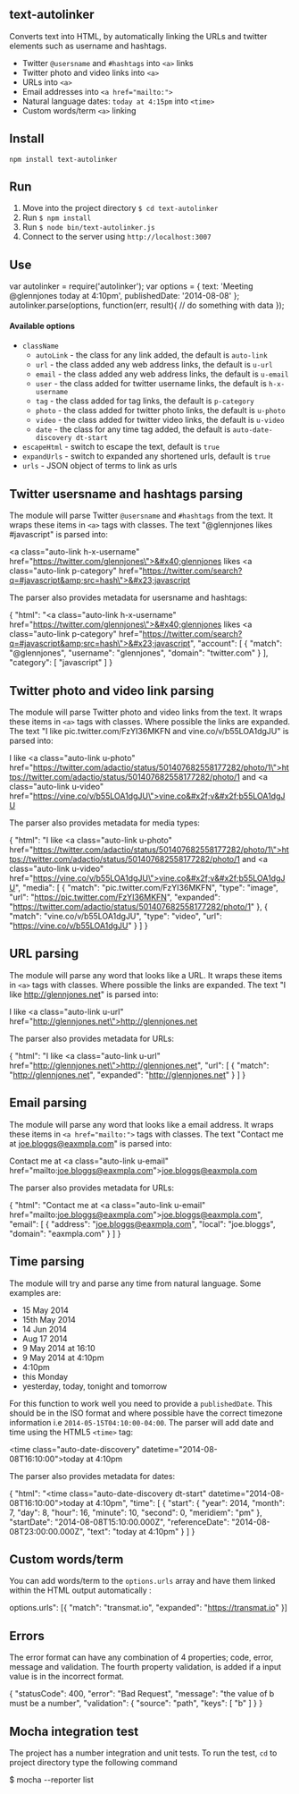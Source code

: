 ## text-autolinker
Converts text into HTML, by automatically linking the URLs and twitter elements such as username and hashtags.

 - Twitter `@usersname` and `#hashtags` into  `<a>` links
 - Twitter photo and video links into  `<a>` 
 - URLs into `<a>`
 - Email addresses into `<a href="mailto:">`
 - Natural language dates: `today at 4:15pm` into `<time>`
 - Custom words/term `<a>` linking


## Install

    npm install text-autolinker

    
## Run

1. Move into the project directory `$ cd text-autolinker`
2. Run `$ npm install`
3. Run `$ node bin/text-autolinker.js`
4. Connect to the server using `http://localhost:3007`


## Use

  var autolinker = require('autolinker');
  var options = {
    text: 'Meeting @glennjones today at 4:10pm',
    publishedDate: '2014-08-08'
  };
  autolinker.parse(options, function(err, result){
    // do something with data
  });



#### Available options

* `className`
  - `autoLink` - the class for any link added, the default is `auto-link`
  - `url` - the class added any web address links, the default is `u-url`
  - `email` - the class added any web address links, the default is `u-email`
  - `user` - the class added for twitter username links, the default is `h-x-username`
  - `tag` - the class added for tag links, the default is `p-category`
  - `photo` - the class added for twitter photo links, the default is `u-photo`
  - `video` - the class added for twitter video links, the default is `u-video`
  - `date` - the class for any time tag added, the default is `auto-date-discovery dt-start`
* `escapeHtml` - switch to escape the text, default is `true`
* `expandUrls` - switch to expanded any shortened urls, default is `true`
* `urls` - JSON object of terms to link as urls


## Twitter usersname and hashtags parsing
The module will parse  Twitter `@usersname` and `#hashtags` from the text. It wraps these items in `<a>` tags with classes. The text "@glennjones likes #javascript" is parsed into:

  <a class=\"auto-link h-x-username\" href=\"https://twitter.com/glennjones\">&#x40;glennjones</a> likes <a class=\"auto-link p-category\" href=\"https://twitter.com/search?q=#javascript&amp;src=hash\">&#x23;javascript</a>

The parser also provides metadata for usersname and hashtags:

  {
    "html": "<a class=\"auto-link h-x-username\" href=\"https://twitter.com/glennjones\">&#x40;glennjones</a> likes <a class=\"auto-link p-category\" href=\"https://twitter.com/search?q=#javascript&amp;src=hash\">&#x23;javascript</a>",
    "account": [
      {
        "match": "@glennjones",
        "username": "glennjones",
        "domain": "twitter.com"
      }
    ],
    "category": [
      "javascript"
    ]
  }
  

## Twitter photo and video link parsing
The module will parse Twitter photo and video links from the text. It wraps these items in `<a>` tags with classes. Where possible the links are expanded. The text "I like pic.twitter.com/FzYI36MKFN and vine.co/v/b55LOA1dgJU" is parsed into:

  I like <a class=\"auto-link u-photo\" href=\"https://twitter.com/adactio/status/501407682558177282/photo/1\">https://twitter.com/adactio/status/501407682558177282/photo/1</a> and <a class=\"auto-link u-video\" href=\"https://vine.co/v/b55LOA1dgJU\">vine.co&#x2f;v&#x2f;b55LOA1dgJU</a>
  
The parser also provides metadata for media types:

  {
    "html": "I like <a class=\"auto-link u-photo\" href=\"https://twitter.com/adactio/status/501407682558177282/photo/1\">https://twitter.com/adactio/status/501407682558177282/photo/1</a> and <a class=\"auto-link u-video\" href=\"https://vine.co/v/b55LOA1dgJU\">vine.co&#x2f;v&#x2f;b55LOA1dgJU</a>",
    "media": [
      {
        "match": "pic.twitter.com/FzYI36MKFN",
        "type": "image",
        "url": "https://pic.twitter.com/FzYI36MKFN",
        "expanded": "https://twitter.com/adactio/status/501407682558177282/photo/1"
      },
      {
        "match": "vine.co/v/b55LOA1dgJU",
        "type": "video",
        "url": "https://vine.co/v/b55LOA1dgJU"
      }
    ]
  }


## URL parsing
The module will parse any word that looks like a URL. It wraps these items in `<a>` tags with classes. Where possible the links are expanded. The text "I like http://glennjones.net" is parsed into:

  I like <a class=\"auto-link u-url\" href=\"http://glennjones.net\">http://glennjones.net</a>

The parser also provides metadata for URLs:

  {
    "html": "I like <a class=\"auto-link u-url\" href=\"http://glennjones.net\">http://glennjones.net</a>",
    "url": [
      {
        "match": "http://glennjones.net",
        "expanded": "http://glennjones.net"
      }
    ]
  }


## Email parsing
The module will parse any word that looks like a email address. It wraps these items in `<a href="mailto:">` tags with classes. The text "Contact me at joe.bloggs@eaxmpla.com" is parsed into:

  Contact me at <a class=\"auto-link u-email\" href=\"mailto:joe.bloggs@eaxmpla.com\">joe.bloggs@eaxmpla.com</a>

The parser also provides metadata for URLs:

  {
    "html": "Contact me at <a class=\"auto-link u-email\" href=\"mailto:joe.bloggs@eaxmpla.com\">joe.bloggs@eaxmpla.com</a>",
    "email": [
      {
        "address": "joe.bloggs@eaxmpla.com",
        "local": "joe.bloggs",
        "domain": "eaxmpla.com"
      }
    ]
  }
 
## Time parsing
The module will try and parse any time from natural language. Some examples are:

 - 15 May 2014
 - 15th May 2014
 - 14 Jun 2014
 - Aug 17 2014
 - 9 May 2014 at 16:10
 - 9 May 2014 at 4:10pm
 - 4:10pm
 - this Monday
 - yesterday, today, tonight and tomorrow

For this function to work well you need to provide a `publishedDate`. This should be in the ISO format and where possible have the correct timezone information i.e `2014-05-15T04:10:00-04:00`. The parser will add date and time using the HTML5 `<time>` tag:

  <time class=\"auto-date-discovery\" datetime=\"2014-08-08T16:10:00\">today at 4:10pm</time>

The parser also provides metadata for dates:

  {
    "html": "<time class=\"auto-date-discovery dt-start\" datetime=\"2014-08-08T16:10:00\">today at 4:10pm</time>",
    "time": [
      {
        "start": {
          "year": 2014,
          "month": 7,
          "day": 8,
          "hour": 16,
          "minute": 10,
          "second": 0,
          "meridiem": "pm"
        },
        "startDate": "2014-08-08T15:10:00.000Z",
        "referenceDate": "2014-08-08T23:00:00.000Z",
        "text": "today at 4:10pm"
      }
    ]
  }

## Custom words/term
You can add words/term to the `options.urls` array and have them linked within the HTML output automatically :

  options.urls": [{
    "match": "transmat.io",
    "expanded": "https://transmat.io"
  }]



## Errors

The error format can have any combination of 4 properties; code, error, message and validation. The fourth property validation, is added if a input value is in the incorrect format. 
    
  {
    "statusCode": 400,
    "error": "Bad Request",
    "message": "the value of b must be a number",
    "validation": {
      "source": "path",
      "keys": [
        "b"
      ]
    }
  }



## Mocha integration test
The project has a number integration and unit tests. To run the test, `cd` to project directory type the following command

  $ mocha --reporter list




